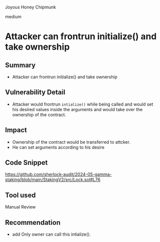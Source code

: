 Joyous Honey Chipmunk

medium

# Attacker can frontrun initialize() and take ownership

## Summary
- Attacker can frontrun initialize() and take ownership
## Vulnerability Detail
- Attacker would frontrun `intialize()` while being called and would set his desired values inside the arguments and would take over the ownership of the contract.

## Impact
- Ownership of the contract would be transferred to attcker.
- He can set arguments according to his desire
## Code Snippet
https://github.com/sherlock-audit/2024-05-gamma-staking/blob/main/StakingV2/src/Lock.sol#L76
## Tool used

Manual Review

## Recommendation
- add Only owner can call this intialize().